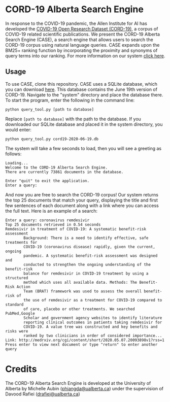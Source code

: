 # CORD-19 Alberta Search Engine
In response to the COVID-19 pandemic, the Allen Institute for AI has developed the [COVID-19 Open Research Dataset (CORD-19)](https://www.semanticscholar.org/cord19/download), a corpus of COVID-19 related scientific publications. We present the CORD-19 Alberta Search Engine (CASE), a search engine that allows users to search the CORD-19 corpus using natural language queries. CASE expands upon the BM25+ ranking function by incorporating the proximity and synonyms of query terms into our ranking. For more information on our system [click here](https://docs.google.com/document/d/1sQ-h6G24PVaV3sALfM2Df6t1keHQWwjwvkdRJW7vqRY/edit?usp=sharing).

## Usage
To use CASE, clone this repository. CASE uses a SQLite database, which you can download [here](). This database contains the June 19th version of CORD-19. Navigate to the "system" directory and place the database there. To start the program, enter the following in the command line:
```
python query_tool.py [path to database]
```
Replace ```[path to database]``` with the path to the database. If you downloaded our SQLite database and placed it in the system directory, you would enter:
```
python query_tool.py cord19-2020-06-19.db
```
The system will take a few seconds to load, then you will see a greeting as follows:
```
Loading...
Welcome to the CORD-19 Alberta Search Engine.
There are currently 73861 documents in the database.

Enter "quit" to exit the application.
Enter a query: 
```
And now you are free to search the CORD-19 corpus! Our system returns the top 25 documents that match your query, displaying the title and first few sentences of each document along with a link where you can access the full text. Here is an example of a search:
```
Enter a query: coronavirus remdesivir
Top 25 documents retrieved in 0.54 seconds
Remdesivir in treatment of COVID-19: A systematic benefit-risk assessment
        Background: There is a need to identify effective, safe treatments for
        COVID-19 (coronavirus disease) rapidly, given the current, ongoing
        pandemic. A systematic benefit-risk assessment was designed and
        conducted to strengthen the ongoing understanding of the benefit-risk
        balance for remdesivir in COVID-19 treatment by using a structured
        method which uses all available data. Methods: The Benefit-Risk Action
        Team (BRAT) framework was used to assess the overall benefit-risk of
        the use of remdesivir as a treatment for COVID-19 compared to standard
        of care, placebo or other treatments. We searched PubMed,Google
        Scholar and government agency websites to identify literature
        reporting clinical outcomes in patients taking remdesivir for
        COVID-19. A value tree was constructed and key benefits and risks were
        ranked by two clinicians in order of considered importance...
Link: http://medrxiv.org/cgi/content/short/2020.05.07.20093898v1?rss=1
Press enter to view next document or type "return" to enter another query

```

# Credits
The CORD-19 Alberta Search Engine is developed at the University of Alberta by Michelle Aubin (phiangda@ualberta.ca) under the supervision of Davood Rafiei (drafiei@ualberta.ca)
